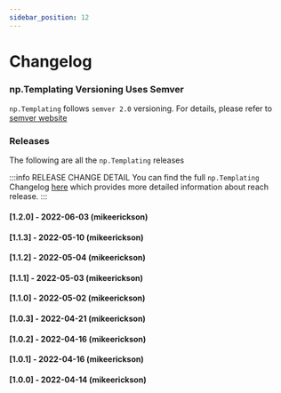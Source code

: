 ```yaml
---
sidebar_position: 12
---
```


# Changelog

### np.Templating Versioning Uses Semver
`np.Templating` follows `semver 2.0` versioning. For details, please refer to [semver website](https://semver.org/)

### Releases
The following are all the `np.Templating` releases

:::info RELEASE CHANGE DETAIL
You can find the full `np.Templating` Changelog [here](https://github.com/NotePlan/plugins/blob/main/np.Templating/CHANGELOG.md) which provides more detailed information about reach release.
:::

#### [1.2.0] - 2022-06-03 (mikeerickson)

#### [1.1.3] - 2022-05-10 (mikeerickson)

#### [1.1.2] - 2022-05-04 (mikeerickson)

#### [1.1.1] - 2022-05-03 (mikeerickson)

#### [1.1.0] - 2022-05-02 (mikeerickson)

#### [1.0.3] - 2022-04-21 (mikeerickson)

#### [1.0.2] - 2022-04-16 (mikeerickson)

#### [1.0.1] - 2022-04-16 (mikeerickson)

#### [1.0.0] - 2022-04-14 (mikeerickson)
